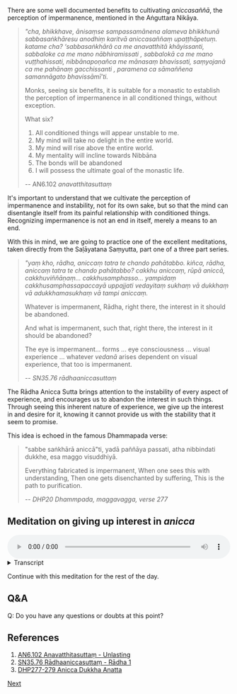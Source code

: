 There are some well documented benefits to cultivating *aniccasaññā*, the perception of impermanence, mentioned in the Aṅguttara Nikāya. 

> *"cha, bhikkhave, ānisaṃse sampassamānena alameva bhikkhunā sabbasaṅkhāresu anodhiṃ karitvā aniccasaññaṃ upaṭṭhāpetuṃ. katame cha? ‘sabbasaṅkhārā ca me anavatthitā khāyissanti, sabbaloke ca me mano nābhiramissati , sabbalokā ca me mano vuṭṭhahissati, nibbānapoṇañca me mānasaṃ bhavissati, saṃyojanā ca me pahānaṃ gacchissanti , paramena ca sāmaññena samannāgato bhavissāmī’ti.*
> 
> Monks, seeing six benefits, it is suitable for a monastic to establish the perception of impermanence in all conditioned things, without exception.
> 
> What six?
> 
> 1. All conditioned things will appear unstable to me. 
> 2. My mind will take no delight in the entire world. 
> 3. My mind will rise above the entire world. 
> 4. My mentality will incline towards Nibbāna
> 5. The bonds will be abandoned
> 6. I will possess the ultimate goal of the monastic life.
> 
> -- AN6.102 *anavatthitasuttaṃ*

It's important to understand that we cultivate the perception of impermanence and instability, not for its own sake, but so that the mind can disentangle itself from its painful relationship with conditioned things. Recognizing impermanence is not an end in itself, merely a means to an end. 

With this in mind, we are going to practice one of the excellent meditations, taken directly from the Saḷāyatana Saṃyutta, part one of a three part series. 

> *"yaṃ kho, rādha, aniccaṃ tatra te chando pahātabbo. kiñca, rādha, aniccaṃ tatra te chando pahātabbo? cakkhu aniccaṃ, rūpā aniccā, cakkhuviññāṇaṃ… cakkhusamphasso… yampidaṃ cakkhusamphassapaccayā uppajjati vedayitaṃ sukhaṃ vā dukkhaṃ vā adukkhamasukhaṃ vā tampi aniccaṃ.*
> 
> Whatever is impermanent, Rādha, right there, the interest in it should be abandoned.
> 
> And what is impermanent, such that, right there, the interest in it should be abandoned?
> 
> The eye is impermanent... forms ... eye consciousness ... visual experience ... whatever *vedanā* arises dependent on visual experience, that too is impermanent.
> 
> -- *SN35.76 rādhaaniccasuttaṃ*

The Rādha Anicca Sutta brings attention to the instability of every aspect of experience, and encourages us to abandon the interest in such things. Through seeing this inherent nature of experience, we give up the interest in and desire for it, knowing it cannot provide us with the stability that it seem to promise.

This idea is echoed in the famous Dhammapada verse:

> "sabbe saṅkhārā aniccā"ti, yadā paññāya passati,
> atha nibbindati dukkhe, esa maggo visuddhiyā.
> 
> Everything fabricated is impermanent,
> When one sees this with understanding,
> Then one gets disenchanted by suffering,
> This is the path to purification.
> 
> -- *DHP20 Dhammpada, maggavagga, verse 277*

## Meditation on giving up interest in *anicca*


<audio controls style="width: 100%; max-width: 600px;">
    <source src="assets/audio/06-03-giving-up-interest-in-anicca.mp3" type="audio/mpeg">
</audio>



<details>
<summary>Transcript</summary>
 

Whatever is impermanent, give up your interest right there.

And what is impermanent?

The eyes are impermanent. Give up your interest right there.

Forms are impermanent. Give up your interest right there.

Eye consciousness is impermanent. Give up your interest right there.

The experience of seeing is impermanent. Give up your interest right there. 

Whatever *vedanā* arises from the experience of seeing is impermanent. Give up your interest right there. 

Whatever is impermanent, give up your interest right there.

---

The ears are impermanent. Give up your interest right there.

Sounds are impermanent. Give up your interest right there.

Ear consciousness is impermanent. Give up your interest right there.

The experience of hearing is impermanent. Give up your interest right there. 

Whatever *vedanā* arises from the experience of hearing is impermanent. Give up your interest right there. 

Whatever is impermanent, give up your interest right there.

---

The nose is impermanent. Give up your interest right there.

Smells are impermanent. Give up your interest right there.

Nose consciousness is impermanent. Give up your interest right there.

The experience of smelling is impermanent. Give up your interest right there. 

Whatever *vedanā* arises from the experience of smelling is impermanent. Give up your interest right there. 

Whatever is impermanent, give up your interest right there.

---
The tongue is impermanent. Give up your interest right there.

Tastes are impermanent. Give up your interest right there.

Tongue consciousness is impermanent. Give up your interest right there.

The experience of tasting is impermanent. Give up your interest right there. 

Whatever *vedanā* arises from the experience of tasting is impermanent. Give up your interest right there. 

Whatever is impermanent, give up your interest right there.

---
The body is impermanent. Give up your interest right there.

Physical sensations are impermanent. Give up your interest right there.

Body consciousness is impermanent. Give up your interest right there.

The experience of feeling physical sensations is impermanent. Give up your interest right there. 

Whatever *vedanā* arises from the experience of feeling physical sensations is impermanent. Give up your interest right there. 

Whatever is impermanent, give up your interest right there.

---
The mind is impermanent. Give up your interest right there.

Mental phenomena are impermanent. Give up your interest right there.

Mind consciousness is impermanent. Give up your interest right there.

Mental experience is impermanent. Give up your interest right there. 

Whatever *vedanā* arises from mental experience is impermanent. Give up your interest right there. 

Whatever is impermanent, give up your interest right there.

---
Whatever is impermanent, give up your interest right there.


</details>


Continue with this meditation for the rest of the day.

## Q&A

Q: Do you have any questions or doubts at this point?

## References
1. <a href="9.1.%20Sutta%20References.html#an6102-anavatthitasuttam-unlasting">AN6.102 Anavatthitasuttaṃ - Unlasting</a>
2. <a href="9.1.%20Sutta%20References.html#sn3576-radhaaniccasuttam-radha-1">SN35.76 Rādhaaniccasuttaṃ - Rādha 1</a>
3. <a href="9.1.%20Sutta%20References.html#dhp277-279-anicca-dukkha-anatta">DHP277-279 Anicca Dukkha Anatta</a>


<a href="7. Dukkha.html">Next</a>

